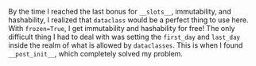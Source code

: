 By the time I reached the last bonus for `__slots__`, immutability, and hashability, I realized that `dataclass` would be a perfect thing to use here. With `frozen=True`, I get immutability and hashability for free! The only difficult thing I had to deal with was setting the  `first_day` and `last_day` inside the realm of what is allowed by `dataclasses`. This is when I found `__post_init__`, which completely solved my problem.
